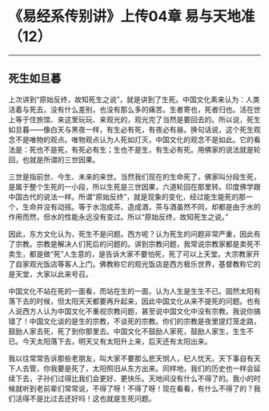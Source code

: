 # 《易经系传别讲》上传04章 易与天地准（12）

------

## 死生如旦暮

上次讲到“原始反终，故知死生之说”，就是讲到了生死。中国文化素来认为：人类活着与死去，没有什么差别，也没有那么多的痛苦。生者寄也，死者归也。活在世上等于住旅馆、来这里玩玩、来观光的，观光完了当然是要回去的。所以说，死生如旦暮——像白天与黑夜一样，有生必有死，有夜必有昼。换句话说，这个死生观念不是唯物的观点。唯物观点认为人死如灯灭，中国文化的观念不是如此。它的看法是：死也不是死，有死必有生；生也不是生，有生必有死。用佛家的说法就是轮回，也就是所谓的三世因果。

三世是指前世、今生、未来的来世。当然我们现在的生命死了，佛家叫分段生死，是属于整个生死的一小段，所以生死是三世因果，六道轮回在那里转。印度佛学跟中国古代的说法一样。所谓“原始反终”，就是现象的变化，经过能生能死的那一个，生命并没有动摇。等于水泡成茶、造成酒，茶与酒虽然不同，却都是由于水的作用而然，但水的性能永远没有变过。所以“原始反终，故知死生之说。”

因此，东方文化认为，死生不是问题。西方呢？认为死生的问题非常严重，因此有了宗教。宗教是解决人们死后的问题的。讲到宗教问题，我常说宗教家都是卖死不卖生，都是做“死”人生意的，是告诉大家不要怕死，死了可以上天堂。大宗教家开了自家观光饭店等客人上门。佛教称它的观光饭店是西方极乐世界，基督教称它的是天堂，大家以此来号召。

中国文化不站在死的一面看，而站在生的一面，认为人生是生生不已。固然太阳有落下去的时候，但太阳天天都要再升起来，因此中国文化从来不提死的问题。也有人说西方人认为中国文化不重视宗教问题，甚至说中国文化中没有宗教。我说你搞错了！中国文化谈的是生的宗教，不谈死的宗教。你们的宗教是夜里提灯笼走路，鼓励人家去死，死了到你那里去。中国文化不鼓励人家死，鼓励人家生，生生不已。今天太阳落下去，明天又有太阳升上来，后天还有太阳出来。

我以往常常告诉那些老朋友，叫大家不要那么悲天悯人，杞人忧天。天下事自有天下人去管，你我要是死了，太阳照旧从东方出来。同样地，我们的历史也一样会延续下去，子孙们过得比我们会更好、更快乐。天地间没有什么不得了的。我小的时候就听到老前辈们常常说，不得了呀！不得了呀！现在看看，有什么不得了的？我们活得不是比过去还好吗！这也就是生死问题。